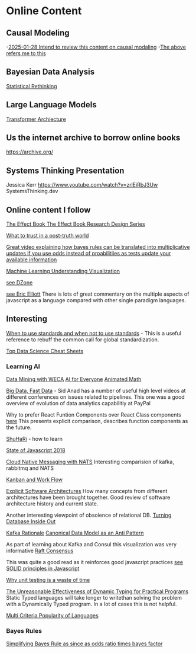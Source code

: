 # Online Content

## Causal Modeling

-[2025-01-28 Intend to review this content on causal modaling](https://ericmjl.github.io/causality/)
-[The above refers me to this](https://www.youtube.com/playlist?list=PLW01hpWnEtbTcuY0a0jhZyanHX3GPImAy)

## Bayesian Data Analysis

[Statistical Rethinking](https://www.youtube.com/playlist?list=PLDcUM9US4XdPz-KxHM4XHt7uUVGWWVSus)


## Large Language Models

[Transformer Archiecture](https://e2eml.school/transformers.html)

## Us the internet archive to borrow online books
https://archive.org/ 


## Systems Thinking Presentation
Jessica Kerr
https://www.youtube.com/watch?v=zrlEiRbJ3Uw
SystemsThinking.dev

## Online content I follow

[The Effect Book ](https://theeffectbook.net/)
[The Effect Book Research Design Series](https://www.youtube.com/watch?v=yQXqdmenc6M&list=PLcTBLulJV_AK1hKtnO0-kYrU0D09K-kj8)


[What to trust in a post-truth world](https://www.youtube.com/watch?v=rpJx5VLQMxk&t=919s)

[Great video explaining how bayes rules can be translated into multiplicative updates if you use odds instead of proabilitiies as tests update your available information](https://www.youtube.com/watch?v=lG4VkPoG3ko&t=519s)

[Machine Learning Understanding Visualization](http://www.r2d3.us/visual-intro-to-machine-learning-part-1/)

[see DZone](https://dzone.com/)

[see Eric Elliott](https://medium.com/@_ericelliott)
There is lots of great commentary on the multiple aspects of javascript as a language compared with other single paradigm languages.

## Interesting

[When to use standards and when not to use standards](https://www.allaboutlean.com/when-and-when-not-standards/) - This is a useful reference to rebuff the common call for global standardization.

[Top Data Science Cheat Sheets](https://adolfoeliazat.com/2022/01/12/top-data-science-cheatsheets-ml-dl-python-r-sql-maths-statistics/)

### Learning AI
[Data Mining with WECA]() 
[AI for Everyone]() 
[Animated Math](https://www.3blue1brown.com/)


[Big Data, Fast Data](https://www.youtube.com/watch?v=tiBirKquHBo) -  Sid Anad has a number of useful high level videos at different conferences on issues related to pipelines. This one was a good overview of evolution of data analytics capabilitiy at PayPal

Why to prefer React Funtion Components over React Class components [here](https://reactjs.org/docs/hooks-intro.html)
This presents explicit comparison, describes function components as the future.

[ShuHaRi](https://www.martinfowler.com/bliki/ShuHaRi.html) - how to learn

[State of Javascript 2018](https://2018.stateofjs.com/javascript-flavors/overview/)

[Cloud Native Messaging with NATS](https://medium.com/capital-one-tech/lightweight-cloud-native-messaging-with-nats-ad730ca2becf)  Interesting comparision of kafka, rabbitmq and NATS

[Kanban and Work Flow](https://leankit.com/learn/kanban/lean-flow-metrics/)

[Explicit Software Architectures](https://herbertograca.com/2017/11/16/explicit-architecture-01-ddd-hexagonal-onion-clean-cqrs-how-i-put-it-all-together/)  How many concepts from different architectures have been brought together.  Good review of software architecture history and current state.

Another interesting viewpoint of obsolence of relational DB.
[Turning Database Inside Out](https://www.confluent.io/blog/turning-the-database-inside-out-with-apache-samza/)

[Kafka Rationale](https://www.confluent.io/blog/data-dichotomy-rethinking-the-way-we-treat-data-and-services/)
[Canonical Data Model as an Anti Pattern](https://teivah.medium.com/why-is-a-canonical-data-model-an-anti-pattern-441b5c4cbff8)


As part of learning about Kafka and Consul this visualization was very informative
[Raft Consensus](http://thesecretlivesofdata.com/raft/)

This was quite a good read as it reinforces good javascript practices
[see SOLID principles in Javascript](https://medium.com/@cramirez92/s-o-l-i-d-the-first-5-priciples-of-object-oriented-design-with-javascript-790f6ac9b9fa)

[Why unit testing is a waste of time](https://rbcs-us.com/documents/Why-Most-Unit-Testing-is-Waste.pdf)


[The Unreasonable Effectiveness of Dynamic Typing for Practical Programs](https://vimeo.com/74354480) Static Typed languages will take longer to writethan solving the problem with a Dynamically Typed program.  In a lot of cases this is not helpful.  

[Multi Criteria Popularity of Languages](https://githut.info/)

### Bayes Rules
[Simplifying Bayes Rule as since as odds ratio times bayes factor](https://www.youtube.com/watch?v=lG4VkPoG3ko)
